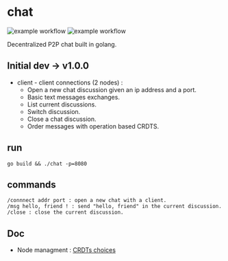 # chat 
![example workflow](https://github.com/timtimjnvr/chat/actions/workflows/build.yml/badge.svg)
![example workflow](https://github.com/timtimjnvr/chat/actions/workflows/tag-releases.yml/badge.svg)

Decentralized P2P chat built in golang.

## Initial dev -> v1.0.0

- client - client connections (2 nodes) :
  - Open a new chat discussion given an ip address and a port.
  - Basic text messages exchanges.
  - List current discussions.
  - Switch discussion.
  - Close a chat discussion.
  - Order messages with operation based CRDTS.

## run
```
go build && ./chat -p=8080
```

## commands
```
/connnect addr port : open a new chat with a client.
/msg hello, friend ! : send "hello, friend" in the current discussion.
/close : close the current discussion.
```

## Doc
- Node managment : [CRDTs choices](doc/crdt.md)

